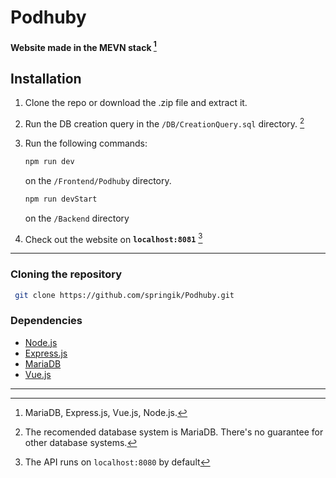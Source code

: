 # Podhuby
#### Website made in the MEVN stack [^1]

## Installation
1. Clone the repo or download the .zip file and extract it.
2. Run the DB creation query in the `/DB/CreationQuery.sql` directory. [^2]
3. Run the following commands:
   ```bash
   npm run dev
   ```
   on the `/Frontend/Podhuby` directory.

   ```bash
   npm run devStart
   ```
   on the `/Backend` directory
8. Check out the website on **`localhost:8081`** [^3]

---

### Cloning the repository
```bash
 git clone https://github.com/springik/Podhuby.git
```

### Dependencies

- [Node.js](https://nodejs.org/en)
- [Express.js](https://expressjs.com/)
- [MariaDB](https://mariadb.org/)
- [Vue.js](https://vuejs.org/)

---
[^1]: MariaDB, Express.js, Vue.js, Node.js.
[^2]: The recomended database system is MariaDB. There's no guarantee for other database systems.
[^3]: The API runs on `localhost:8080` by default
